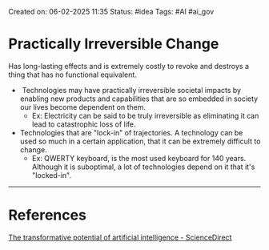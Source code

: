 Created on: 06-02-2025 11:35
Status: #idea
Tags: #AI #ai_gov 
# Practically Irreversible Change
Has long-lasting effects and is extremely costly to revoke and destroys a thing that has no functional equivalent.
-  Technologies may have practically irreversible societal impacts by enabling new products and capabilities that are so embedded in society our lives become dependent on them. 
	- Ex: Electricity can be said to be truly irreversible as eliminating it can lead to catastrophic loss of life. 
- Technologies that are "lock-in" of trajectories. A technology can be used so much in a certain application, that it can be extremely difficult to change.
	- Ex: QWERTY keyboard, is the most used keyboard for 140 years. Although it is suboptimal, a lot of technologies depend on it that it's "locked-in".





-----------------
# References
[The transformative potential of artificial intelligence - ScienceDirect](https://www.sciencedirect.com/science/article/pii/S0016328721001932#sec0015)